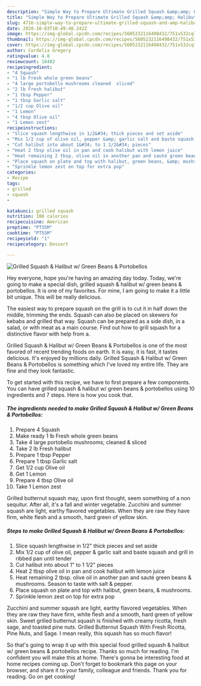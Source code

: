 ```yaml
---
description: "Simple Way to Prepare Ultimate Grilled Squash &amp;amp; Halibut w/ Green Beans &amp;amp; Portobellos"
title: "Simple Way to Prepare Ultimate Grilled Squash &amp;amp; Halibut w/ Green Beans &amp;amp; Portobellos"
slug: 4716-simple-way-to-prepare-ultimate-grilled-squash-and-amp-halibut-w-green-beans-and-amp-portobellos
date: 2020-10-03T10:49:40.242Z
image: https://img-global.cpcdn.com/recipes/5605232116498432/751x532cq70/grilled-squash-halibut-w-green-beans-portobellos-recipe-main-photo.jpg
thumbnail: https://img-global.cpcdn.com/recipes/5605232116498432/751x532cq70/grilled-squash-halibut-w-green-beans-portobellos-recipe-main-photo.jpg
cover: https://img-global.cpcdn.com/recipes/5605232116498432/751x532cq70/grilled-squash-halibut-w-green-beans-portobellos-recipe-main-photo.jpg
author: Cordelia Gregory
ratingvalue: 4.8
reviewcount: 18482
recipeingredient:
- "4 Squash"
- "1 lb Fresh whole green beans"
- "4 large portobello mushrooms cleaned  sliced"
- "2 lb Fresh halibut"
- "1 tbsp Pepper"
- "1 tbsp Garlic salt"
- "1/2 cup Olive oil"
- "1 Lemon"
- "4 tbsp Olive oil"
- "1 Lemon zest"
recipeinstructions:
- "Slice squash lengthwise in 1/2&#34; thick pieces and set aside"
- "Mix 1/2 cup of olive oil, pepper &amp; garlic salt and baste squash and grill in ribbed pan until tender"
- "Cut halibut into about 1&#34; to 1 1/2&#34; pieces"
- "Heat 2 tbsp olive oil in pan and cook halibut with lemon juice"
- "Heat remaining 2 tbsp. olive oil in another pan and sauté green beans &amp; mushrooms. Season to taste with salt &amp; pepper."
- "Place squash on plate and top with halibut, green beans, &amp; mushrooms."
- "Sprinkle lemon zest on top for extra pop"
categories:
- Recipe
tags:
- grilled
- squash
- 

katakunci: grilled squash  
nutrition: 108 calories
recipecuisine: American
preptime: "PT35M"
cooktime: "PT55M"
recipeyield: "1"
recipecategory: Dessert

---
```



![Grilled Squash &amp; Halibut w/ Green Beans &amp; Portobellos](https://img-global.cpcdn.com/recipes/5605232116498432/751x532cq70/grilled-squash-halibut-w-green-beans-portobellos-recipe-main-photo.jpg)

Hey everyone, hope you're having an amazing day today. Today, we're going to make a special dish, grilled squash &amp; halibut w/ green beans &amp; portobellos. It is one of my favorites. For mine, I am going to make it a little bit unique. This will be really delicious.

The easiest way to prepare squash on the grill is to cut it in half down the middle, trimming the ends. Squash can also be placed on skewers for kebabs and grilled that way. Squash can be prepared as a side dish, in a salad, or with meat as a main course. Find out how to grill squash for a distinctive flavor with help from a.

Grilled Squash &amp; Halibut w/ Green Beans &amp; Portobellos is one of the most favored of recent trending foods on earth. It is easy, it is fast, it tastes delicious. It's enjoyed by millions daily. Grilled Squash &amp; Halibut w/ Green Beans &amp; Portobellos is something which I've loved my entire life. They are fine and they look fantastic.


To get started with this recipe, we have to first prepare a few components. You can have grilled squash &amp; halibut w/ green beans &amp; portobellos using 10 ingredients and 7 steps. Here is how you cook that.

<!--inarticleads1-->

##### The ingredients needed to make Grilled Squash &amp; Halibut w/ Green Beans &amp; Portobellos:

1. Prepare 4 Squash
1. Make ready 1 lb Fresh whole green beans
1. Take 4 large portobello mushrooms; cleaned &amp; sliced
1. Take 2 lb Fresh halibut
1. Prepare 1 tbsp Pepper
1. Prepare 1 tbsp Garlic salt
1. Get 1/2 cup Olive oil
1. Get 1 Lemon
1. Prepare 4 tbsp Olive oil
1. Take 1 Lemon zest


Grilled butternut squash may, upon first thought, seem something of a non sequitur. After all, it&#39;s a fall and winter vegetable. Zucchini and summer squash are light, earthy flavored vegetables. When they are raw they have firm, white flesh and a smooth, hard green of yellow skin. 

<!--inarticleads2-->

##### Steps to make Grilled Squash &amp; Halibut w/ Green Beans &amp; Portobellos:

1. Slice squash lengthwise in 1/2&#34; thick pieces and set aside
1. Mix 1/2 cup of olive oil, pepper &amp; garlic salt and baste squash and grill in ribbed pan until tender
1. Cut halibut into about 1&#34; to 1 1/2&#34; pieces
1. Heat 2 tbsp olive oil in pan and cook halibut with lemon juice
1. Heat remaining 2 tbsp. olive oil in another pan and sauté green beans &amp; mushrooms. Season to taste with salt &amp; pepper.
1. Place squash on plate and top with halibut, green beans, &amp; mushrooms.
1. Sprinkle lemon zest on top for extra pop


Zucchini and summer squash are light, earthy flavored vegetables. When they are raw they have firm, white flesh and a smooth, hard green of yellow skin. Sweet grilled butternut squash is finished with creamy ricotta, fresh sage, and toasted pine nuts. Grilled Butternut Squash With Fresh Ricotta, Pine Nuts, and Sage. I mean really, this squash has so much flavor! 

So that's going to wrap it up with this special food grilled squash &amp; halibut w/ green beans &amp; portobellos recipe. Thanks so much for reading. I'm confident you will make this at home. There's gonna be interesting food at home recipes coming up. Don't forget to bookmark this page on your browser, and share it to your family, colleague and friends. Thank you for reading. Go on get cooking!
